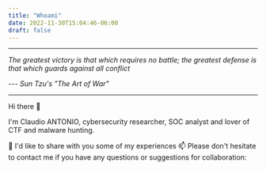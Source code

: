 ```yaml
---
title: "Whoami"
date: 2022-11-30T15:04:46-06:00
draft: false
---
```


---

_The greatest victory is that which requires no battle; the greatest defense is that which guards against all conflict_

_--- Sun Tzu's "The Art of War"_

---

Hi there 👋

I'm Claudio ANTONIO, cybersecurity researcher, SOC analyst and lover of CTF and malware hunting.

🔭 I'd like to share with you some of my experiences
📫 Please don't hesitate to contact me if you have any questions or suggestions for collaboration:
